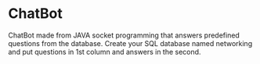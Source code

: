 # ChatBot
ChatBot made from JAVA socket programming that answers predefined questions from the database.
Create your SQL database named networking and put questions in 1st column and answers in the second.
